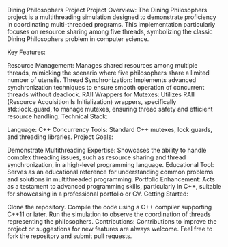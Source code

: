 Dining Philosophers Project
Project Overview:
The Dining Philosophers project is a multithreading simulation designed to demonstrate proficiency in coordinating multi-threaded programs. This implementation particularly focuses on resource sharing among five threads, symbolizing the classic Dining Philosophers problem in computer science.

Key Features:

Resource Management: Manages shared resources among multiple threads, mimicking the scenario where five philosophers share a limited number of utensils.
Thread Synchronization: Implements advanced synchronization techniques to ensure smooth operation of concurrent threads without deadlock.
RAII Wrappers for Mutexes: Utilizes RAII (Resource Acquisition Is Initialization) wrappers, specifically std::lock_guard, to manage mutexes, ensuring thread safety and efficient resource handling.
Technical Stack:

Language: C++
Concurrency Tools: Standard C++ mutexes, lock guards, and threading libraries.
Project Goals:

Demonstrate Multithreading Expertise: Showcases the ability to handle complex threading issues, such as resource sharing and thread synchronization, in a high-level programming language.
Educational Tool: Serves as an educational reference for understanding common problems and solutions in multithreaded programming.
Portfolio Enhancement: Acts as a testament to advanced programming skills, particularly in C++, suitable for showcasing in a professional portfolio or CV.
Getting Started:

Clone the repository.
Compile the code using a C++ compiler supporting C++11 or later.
Run the simulation to observe the coordination of threads representing the philosophers.
Contributions:
Contributions to improve the project or suggestions for new features are always welcome. Feel free to fork the repository and submit pull requests.

